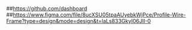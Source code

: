 ##https://github.com/dashboard
##https://www.figma.com/file/8ucXSU05tpaAUyebkWjPce/Profile-Wire-Frame?type=design&mode=design&t=laLs833GkyI06JII-0